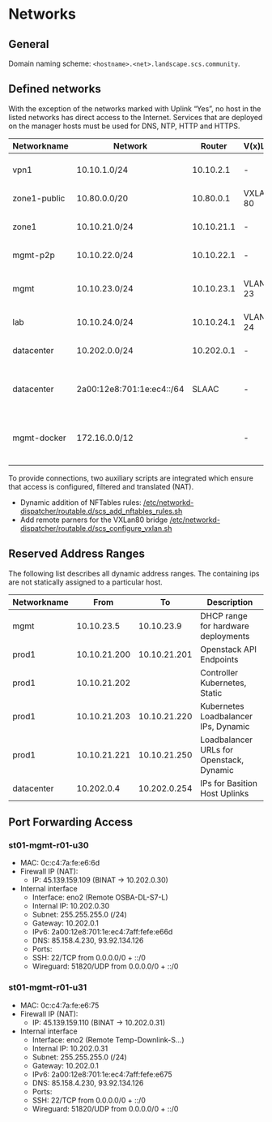 # Networks

## General

Domain naming scheme: `<hostname>.<net>.landscape.scs.community`.

## Defined networks

With the exception of the networks marked with Uplink “Yes”, no host in the listed networks
has direct access to the Internet. Services that are deployed on the manager hosts must be used for DNS, NTP, HTTP and HTTPS.

| Networkname  | Network                   | Router     | V(x)Lan  | Description                                 | Uplink |
| ------------ | ------------------------- | ---------- | -------- | ------------------------------------------- | ------ |
| vpn1         | 10.10.1.0/24              | 10.10.2.1  | -        | VPN transfer/client network                 |        |
| zone1-public | 10.80.0.0/20              | 10.80.0.1  | VXLAN 80 | Provider LAN                                | Yes    |
| zone1        | 10.10.21.0/24             | 10.10.21.1 | -        | Production Node Network                     |        |
| mgmt-p2p     | 10.10.22.0/24             | 10.10.22.1 | -        | Out of band for rack level                  |        |
| mgmt         | 10.10.23.0/24             | 10.10.23.1 | VLAN 23  | Out of band access for switches and servers |        |
| lab          | 10.10.24.0/24             | 10.10.24.1 | VLAN 24  | Lab Node Network                            |        |
| datacenter   | 10.202.0.0/24             | 10.202.0.1 | -        | Internet Uplink Datacenter                  | Yes    |
| datacenter   | 2a00:12e8:701:1e:ec4::/64 | SLAAC      | -        | Internet Uplink Datacenter (IPv6)           | Yes    |
| mgmt-docker  | 172.16.0.0/12             |            | -        | Network used for Docker containers in mgmt  | Yes    |

To provide connections, two auxiliary scripts are integrated which ensure that access is configured, filtered and translated (NAT).

* Dynamic addition of NFTables rules: [/etc/networkd-dispatcher/routable.d/scs_add_nftables_rules.sh](https://github.com/SovereignCloudStack/hardware-landscape/blob/main/environments/custom/roles/scs-landscape-nodes/files/scripts/scs_add_nftables_rules.sh)
* Add remote parners for the VXLan80 bridge [/etc/networkd-dispatcher/routable.d/scs_configure_vxlan.sh](https://github.com/SovereignCloudStack/hardware-landscape/blob/main/environments/custom/roles/scs-landscape-nodes/templates/scs_configure_vxlan.sh.j2)

## Reserved Address Ranges

The following list describes all dynamic address ranges.
The containing ips are not statically assigned to a particular host.

| Networkname   | From                | To               | Description                                               |
|---------------|---------------------|------------------|-----------------------------------------------------------|
| mgmt          | 10.10.23.5          | 10.10.23.9       | DHCP range for hardware deployments                       |
| prod1         | 10.10.21.200        | 10.10.21.201     | Openstack API Endpoints                                   |
| prod1         | 10.10.21.202        |                  | Controller Kubernetes, Static                             |
| prod1         | 10.10.21.203        | 10.10.21.220     | Kubernetes Loadbalancer IPs, Dynamic                      |
| prod1         | 10.10.21.221        | 10.10.21.250     | Loadbalancer URLs for Openstack, Dynamic                  |
| datacenter    | 10.202.0.4          | 10.202.0.254     | IPs for Basition Host Uplinks                             |


## Port Forwarding Access


### st01-mgmt-r01-u30

* MAC: 0c:c4:7a:fe:e6:6d
* Firewall IP (NAT):
  * IP: 45.139.159.109 (BINAT -> 10.202.0.30)
* Internal interface
  * Interface: eno2 (Remote OSBA-DL-S7-L)
  * Internal IP: 10.202.0.30
  * Subnet: 255.255.255.0 (/24)
  * Gateway: 10.202.0.1
  * IPv6: 2a00:12e8:701:1e:ec4:7aff:fefe:e66d
  * DNS: 85.158.4.230, 93.92.134.126
  * Ports:
   * SSH: 22/TCP from 0.0.0.0/0 + ::/0
   * Wireguard: 51820/UDP from 0.0.0.0/0 + ::/0

### st01-mgmt-r01-u31

* MAC: 0c:c4:7a:fe:e6:75
* Firewall IP (NAT):
  * IP: 45.139.159.110 (BINAT -> 10.202.0.31)
* Internal interface
  * Interface: eno2 (Remote Temp-Downlink-S…)
  * Internal IP: 10.202.0.31
  * Subnet: 255.255.255.0 (/24)
  * Gateway: 10.202.0.1
  * IPv6: 2a00:12e8:701:1e:ec4:7aff:fefe:e675
  * DNS: 85.158.4.230, 93.92.134.126
  * Ports:
   * SSH: 22/TCP from 0.0.0.0/0 + ::/0
   * Wireguard: 51820/UDP from 0.0.0.0/0 + ::/0